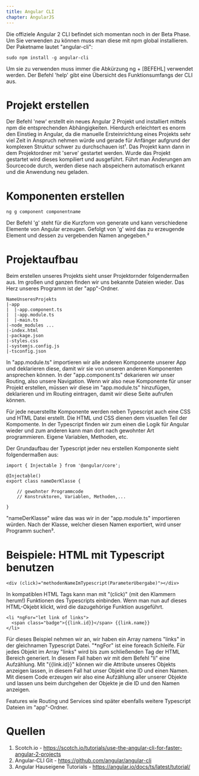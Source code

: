 ```yaml
---
title: Angular CLI
chapter: AngularJS
---
```


Die offiziele Angular 2 CLI befindet sich momentan noch in der Beta Phase.  Um Sie verwenden zu
können muss man diese mit npm global installieren. Der Paketname lautet "angular-cli":

```
sudo npm install -g angular-cli
```

Um sie zu verwenden muss immer die Abkürzung ng + [BEFEHL] verwendet werden. Der Befehl 'help'
gibt eine Übersicht des Funktionsumfangs der CLI aus.

# Projekt erstellen

Der Befehl 'new' erstellt ein neues Angular 2 Projekt und installiert mittels npm die entsprechenden
Abhängigkeiten. Hierdurch erleichtert es enorm den Einstieg in Angular, da die manuelle 
Ersteinrichtung eines Projekts sehr viel Zeit in Anspruch nehmen würde und gerade für Anfänger 
aufgrund der komplexen Struktur schwer zu durchschauen ist¹. Das Projekt kann dann in dem 
Projektordner mit 'serve' gestartet werden. Wurde das Projekt gestartet wird dieses kompiliert und 
ausgeführt. Führt man Änderungen am Sourcecode durch, werden diese nach abspeichern 
automatisch erkannt und die Anwendung neu geladen. 

# Komponenten erstellen

```
ng g component componentname
```

Der Befehl 'g' steht für die Kurzform von generate und kann verschiedene Elemente von Angular
erzeugen. Gefolgt von 'g' wird das zu erzeugende Element und dessen zu vergebenden Namen
angegeben.²

# Projektaufbau

Beim erstellen unseres Projekts sieht unser Projektornder folgendermaßen aus. Im großen und ganzen finden wir uns
bekannte Dateien wieder. Das Herz unseres Programm ist der "app"-Ordner.

```
NameUnseresProjekts
|-app
|  |-app.component.ts
|  |-app.module.ts
|  |-main.ts
|-node_modules ...
|-index.html
|-package.json
|-styles.css
|-systemjs.config.js
|-tsconfig.json
```

In "app.module.ts" importieren wir alle anderen Komponente unserer App und deklarieren diese, damit wir sie von unseren
anderen Komponenten ansprechen können.
In der "app.component.ts" dekarieren wir unser Routing, also unsere Navigation.
Wenn wir also neue Komponente für unser Projekt erstellen, müssen wir diese im "app.module.ts" hinzufügen, deklarieren
und im Routing eintragen, damit wir diese Seite aufrufen können.

Für jede neuerstellte Komponente werden neben Typescript auch eine CSS und HTML Datei erstellt. Die HTML und CSS dienen
dem visuellen Teil der Kompomente. In der Typescript finden wir zum einen die Logik für Angular wieder und zum anderen
kann man dort nach gewohnter Art programmieren. Eigene Variablen, Methoden, etc.

Der Grundaufbau der Typescript jeder neu erstellen Komponente sieht folgendermaßen aus:

```
import { Injectable } from '@angular/core';

@Injectable()
export class nameDerKlasse {

    // gewohnter Programmcode
    // Konstruktoren, Variablen, Methoden,...

}
```

"nameDerKlasse" wäre das was wir in der "app.module.ts" importieren würden. Nach der Klasse, welcher diesen Namen
exportiert, wird unser Programm suchen³.

# Beispiele: HTML mit Typescript benutzen

```
<div (click)="methodenNameImTypescript(ParameterÜbergabe)"></div>
```

In kompatiblen HTML Tags kann man mit "(click)" (mit den Klammern herum!) Funktionen des Typescripts einbinden. Wenn
man nun auf dieses HTML-Okjebt klickt, wird die dazugehörige Funktion ausgeführt.

```
<li *ngFor="let link of links">
  <span class="badge">{{link.id}}</span> {{link.name}}
</li>
```

Für dieses Beispiel nehmen wir an, wir haben ein Array namens "links" in der gleichnamen Typescript Datei. "*ngFor" ist
eine foreach Schleife. Für jedes Objekt im Array "links" wird bis zum schließenden Tag der HTML Bereich generiert. In
diesem Fall haben wir mit dem Befehl "li" eine Aufzählung. Mit "{{link.id}}" können wir die Attribute unseres Objekts
anzeigen lassen, in diesem Fall hat unser Objekt eine ID und einen Namen. Mit diesem Code erzeugen wir also eine
Aufzählung aller unserer Objekte und lassen uns beim durchgehen der Objekte je die ID und den Namen anzeigen.

Features wie Routing und Services sind später ebenfalls weitere Typescript Dateien im "app"-Ordner.

# Quellen

1. Scotch.io - https://scotch.io/tutorials/use-the-angular-cli-for-faster-angular-2-projects
2. Angular-CLI Git - https://github.com/angular/angular-cli
3. Angular Hauseigene Tutorials - https://angular.io/docs/ts/latest/tutorial/